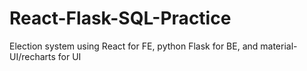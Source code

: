 # React-Flask-SQL-Practice
Election system using React for FE, python Flask for BE, and material-UI/recharts for UI

